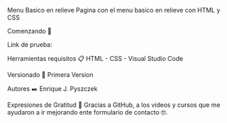 Menu Basico en relieve 
Pagina con el menu basico en relieve con HTML y CSS

Comenzando 🚀

Link de prueba:

Herramientas requisitos 📋
HTML - CSS - Visual Studio Code

Versionado 📌
Primera Version

Autores ✒️
Enrique J. Pyszczek 

Expresiones de Gratitud 🎁
Gracias a GitHub, a los videos y cursos que me  ayudaron a ir mejorando ente formulario de contacto 🤓.
